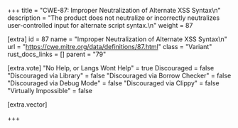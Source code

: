 +++
title = "CWE-87: Improper Neutralization of Alternate XSS Syntax\n"
description = "The product does not neutralize or incorrectly neutralizes user-controlled input for alternate script syntax.\n"
weight = 87

[extra]
id = 87
name = "Improper Neutralization of Alternate XSS Syntax\n"
url = "https://cwe.mitre.org/data/definitions/87.html"
class = "Variant"
rust_docs_links = []
parent = "79"

[extra.vote]
"No Help, or Langs Wont Help" = true
Discouraged = false
"Discouraged via Library" = false
"Discouraged via Borrow Checker" = false
"Discouraged via Debug Mode" = false
"Discouraged via Clippy" = false
"Virtually Impossible" = false

[extra.vector]

+++